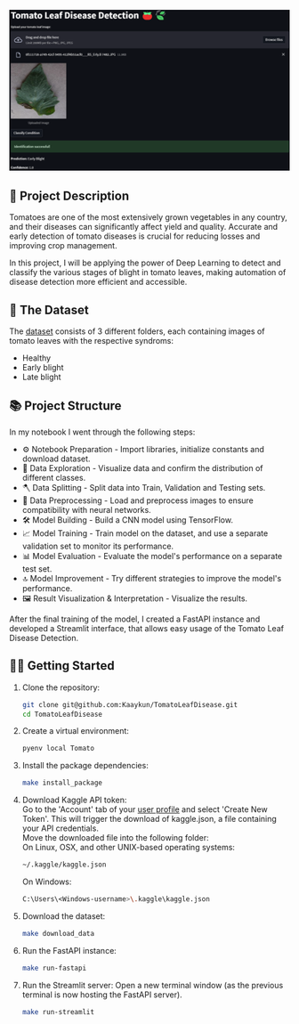 ![Tomato App](streamlit/TomatoLeafDiseaseDetection.png)

## 🎯 Project Description ##
Tomatoes are one of the most extensively grown vegetables in any country, and their diseases can significantly affect yield and quality. Accurate and early detection of tomato diseases is crucial for reducing losses and improving crop management.

In this project, I will be applying the power of Deep Learning to detect and classify the various stages of blight in tomato leaves, making automation of disease detection more efficient and accessible.

## 📃 The Dataset ## 
The [dataset](https://www.kaggle.com/datasets/charuchaudhry/plantvillage-tomato-leaf-dataset/data) consists of 3 different folders, each containing images of tomato leaves with the respective syndroms:

- Healthy
- Early blight
- Late blight
  
## 📚 Project Structure ##
In my notebook I went through the following steps:
- ⚙️ Notebook Preparation - Import libraries, initialize constants and download dataset.
- 🔎 Data Exploration - Visualize data and confirm the distribution of different classes.
- 🪓 Data Splitting - Split data into Train, Validation and Testing sets.
- 🧹 Data Preprocessing - Load and preprocess images to ensure compatibility with neural networks.
- 🛠️ Model Building - Build a CNN model using TensorFlow.
- 📈 Model Training - Train model on the dataset, and use a separate validation set to monitor its performance.
- 📊 Model Evaluation - Evaluate the model's performance on a separate test set.
- 🔝 Model Improvement - Try different strategies to improve the model's performance.
- 🖼️ Result Visualization & Interpretation - Visualize the results.

After the final training of the model, I created a FastAPI instance and developed a Streamlit interface, that allows easy usage of the Tomato Leaf Disease Detection.

## 👨‍💻 Getting Started ## 
1. Clone the repository:
   ```bash
   git clone git@github.com:Kaaykun/TomatoLeafDisease.git
   cd TomatoLeafDisease
2. Create a virtual environment:
   ```bash
   pyenv local Tomato
3. Install the package dependencies:
   ```bash
   make install_package
4. Download Kaggle API token:<br>
   Go to the 'Account' tab of your [user profile](https://www.kaggle.com/settings/account) and select 'Create New Token'. This will trigger the download of kaggle.json, a file containing your API credentials.<br>
   Move the downloaded file into the following folder:<br>
   On Linux, OSX, and other UNIX-based operating systems:
   ```bash
   ~/.kaggle/kaggle.json
   ```
   On Windows:
   ```bash
   C:\Users\<Windows-username>\.kaggle\kaggle.json
   ```
5. Download the dataset:
   ```bash
   make download_data
6. Run the FastAPI instance:
   ```bash
   make run-fastapi
7. Run the Streamlit server:
   Open a new terminal window (as the previous terminal is now hosting the FastAPI server).
   ```bash
   make run-streamlit
